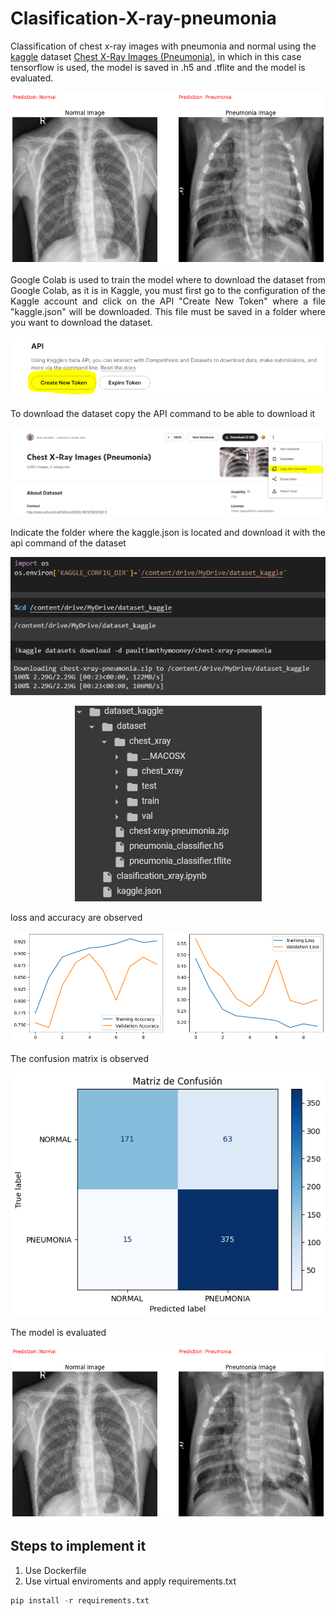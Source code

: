 # Clasification-X-ray-pneumonia

Classification of chest x-ray images with pneumonia and normal using the [kaggle](https://www.kaggle.com/datasets/paultimothymooney/chest-xray-pneumonia) dataset [Chest X-Ray Images (Pneumonia)](https://www.kaggle.com/datasets/paultimothymooney/chest-xray-pneumonia), in which in this case tensorflow is used, the model is saved in .h5 and .tflite and the model is evaluated. 

<p align="center">
  <img src="README-images\evaluation-model.PNG" alt="Step2">
</p>


<p align="justify">
Google Colab is used to train the model where to download the dataset from Google Colab, as it is in Kaggle, you must first go to the configuration of the Kaggle account and click on the API "Create New Token" where a file "kaggle.json" will be downloaded. This file must be saved in a folder where you want to download the dataset.
</p>

<p align="center">
  <img src="README-images\kaggle-api.PNG" alt="Step2">
</p>

<p align="justify">
To download the dataset copy the API command to be able to download it 
</p>

<p align="center">
  <img src="README-images\api-dataset.PNG" alt="Step2">
</p>

<p align="justify">
Indicate the folder where the kaggle.json is located and download it with the api command of the dataset
</p>

<p align="center">
  <img src="README-images\kaggle-download.PNG" alt="Step2">
</p>

<p align="center">
  <img src="README-images\colab_directory.PNG" alt="Step2">
</p>

<p align="justify">
loss and accuracy are observed
</p>

<p align="center">
  <img src="README-images\accuracy-loss.PNG" alt="Step2">
</p>

<p align="justify">
The confusion matrix is observed 
</p>

<p align="center">
  <img src="README-images\confusion-matrix.PNG" alt="Step2">
</p>


The model is evaluated
<p align="center">
  <img src="README-images\evaluation-model.PNG" alt="Step2">
</p>

## Steps to implement it

1. Use Dockerfile 
2. Use virtual enviroments and apply  requirements.txt 
```python
pip install -r requirements.txt
```